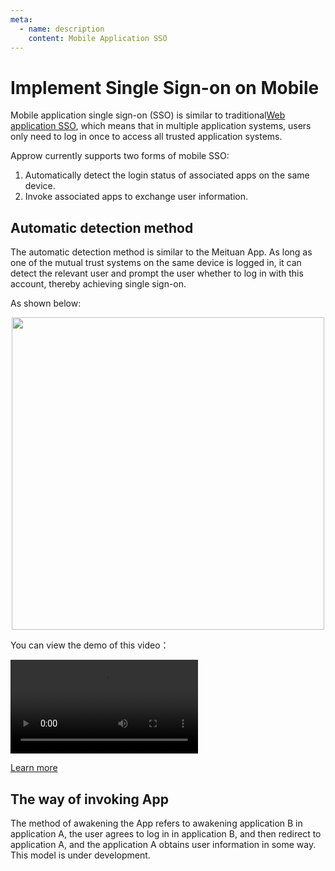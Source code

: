 ```yaml
---
meta:
  - name: description
    content: Mobile Application SSO
---
```


# Implement Single Sign-on on Mobile

<LastUpdated/>

Mobile application single sign-on (SSO) is similar to traditional[Web application SSO](../sso/README.md), which means that in multiple application systems, users only need to log in once to access all trusted application systems.

Approw currently supports two forms of mobile SSO:

1. Automatically detect the login status of associated apps on the same device.
2. Invoke associated apps to exchange user information.

## Automatic detection method

The automatic detection method is similar to the Meituan App. As long as one of the mutual trust systems on the same device is logged in, it can detect the relevant user and prompt the user whether to log in with this account, thereby achieving single sign-on.

As shown below:

<img src="https://cdn.authing.cn/blog/image%20%28595%29.png" height=500 style="display:block;margin: 0 auto;">

You can view the demo of this video：

<video controls>
  <source src="./Authing-App-SSO-Demo.mp4" type="video/mp4">
</video>

[Learn more](./track-session.md)

## The way of invoking App

The method of awakening the App refers to awakening application B in application A, the user agrees to log in in application B, and then redirect to application A, and the application A obtains user information in some way. This model is under development.

